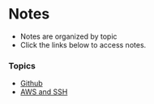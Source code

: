 # Notes

+ Notes are organized by topic
+ Click the links below to access notes.

### Topics

+ [Github](/Notes/github.md)
+ [AWS and SSH](/Notes/ssh.md)
